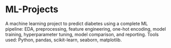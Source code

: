 # ML-Projects
A machine learning project to predict diabetes using a complete ML pipeline: EDA, preprocessing, feature engineering, one-hot encoding, model training, hyperparameter tuning, model comparison, and reporting. Tools used: Python, pandas, scikit-learn, seaborn, matplotlib.

